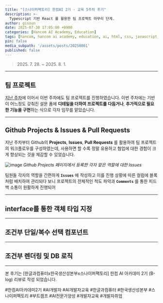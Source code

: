 ```yaml
---
title: "[스나이퍼팩토리] 한컴AI 2기 - 교육 5주차 후기"
description: >-
  Typescript 기반 React 를 활용한 팀 프로젝트 마무리 단계.
author: gisoun
date: 2025-07-30 17:05:00 +0900
categories: [Hancom AI Academy, Education]
tags: [hancom, hancom ai academy, education, ai, html, css, javascript, js]
pin: false
media_subpath: '/assets/posts/20250801'
published: false
---
```


> 2025\. 7\. 28\. ~ 2025\. 8\. 1\.

---

## 팀 프로젝트

[지난 주차](https://devgisoun.github.io/posts/hancom-ai-academy-week-4/)에 이어서 이번 주차에도 팀 프로젝트를 진행하였습니다. 이번 주차에는 기반이 어느정도 갖춰진 설문 폼에 **디테일을 더하여 프로젝트를 다듬거나**, **추가적으로 필요한 기능을 구현**하는 식으로 각자 임무를 맡았습니다.

---

## Github Projects & Issues & Pull Requests

지난 주차부터 Github의 **Projects**, **Issues**, **Pull Requests** 를 활용하여 팀 프로젝트의 워크플로우를 구성하였는데, 사용하면 할 수록 정말 유용하고 협업에 대한 경험이 크게 향상되는 것을 체감할 수 있었습니다.  

![image](github-projects-1.png)
_Github Projects 페이지에서 등록한 각자 맡은 역할에 대한 Issues_

팀원들 각자의 역할을 간편하게 **`Issues`** 에 작성하고 이를 진행 상황에 따른 컬럼에 블록처럼 배치하여 관리되다 보니 프로젝트의 전체적인 척도 파악과 **`Comments`** 를 통한 피드백 소통이 원활하게 진행되어

---

## interface를 통한 객체 타입 지정

---

## 조건부 단일/복수 선택 컴포넌트

---

## 조건부 렌더링 및 DB 로직

---

본 후기는 [한글과컴퓨터x한국생산성본부x스나이퍼팩토리] 한컴 AI 아카데미 2기 (B-log) 리뷰로 작성 되었습니다.

#한컴AI아카데미2기 #AI개발자 #AI개발자교육 #한글과컴퓨터 #한국생산성본부 #스나이퍼팩토리 #부트캠프 #AI전문가양성 #개발자교육 #개발자취업

